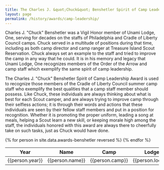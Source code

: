 ```yaml
---
title: The Charles J. &quot;Chuck&quot; Benshetler Spirit of Camp Leadership Award
layout: page
permalink: /history/awards/camp-leadership/
---
```

Charles J. &quot;Chuck&quot; Benshetler was a Vigil Honor member of Unami Lodge, One, serving for decades on the staffs of Philadelphia and Cradle of Liberty Council camps. Chuck served in a multitude of positions during that time, including as both camp director and camp ranger at Treasure Island Scout Reservation. Chuck always set an example to the staff and tried to improve the camp in any way that he could. It is in his memory and legacy that Unami Lodge, One recognizes members of the Order of the Arrow and camp staff which exemplify the same spirit of camp leadership.

The Charles J. &quot;Chuck&quot; Benshetler Spirit of Camp Leadership Award is used to recognize those members of the Cradle of Liberty Council summer camp staff who exemplify the best qualities that a camp staff member should possess. Like Chuck, these individuals are always thinking about what is best for each Scout camper, and are always trying to improve camp through their selfless actions; it is through their words and actions that these individuals are seen by their fellow staff members and put in a position for recognition. Whether it is promoting the proper uniform, leading a song at meals, helping a Scout learn a new skill, or keeping morale high among the staff, the individuals honored with this award are always there to cheerfully take on such tasks, just as Chuck would have done.

<table class="table table-responsive table-striped my-3 ">
  <thead>
    <tr>
      <th scope="col">Year</th>
      <th scope="col">Name</th>
      <th scope="col">Camp</th>
      <th scope="col">Lodge</th>
      <th scope="col">Youth/Adult</th>
    </tr>
  </thead>
  <tbody>
    {% for person in site.data.awards-benshetler reversed %}
      <tr>
        <td>{{person.year}}</td>
        <td>{{person.name}}</td>
        <td>{{person.camp}}</td>
        <td>{{person.lodge}}</td>
        <td>{{person.age}}</td>
      </tr>
    {% endfor %}
  </tbody>
</table>
